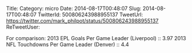 Title: 
Category: micro
Date: 2014-08-17T00:48:07
Slug: 2014-08-17T00:48:07
TwitterId: 500806243988955137
TweetUrl: https://twitter.com/mark_philpot/status/500806243988955137
ReTweetUser: 

For comparison: 
2013 EPL Goals Per Game Leader (Liverpool) :: 3.97
2013 NFL Touchdowns Per Game Leader (Denver) :: 4.4